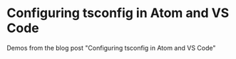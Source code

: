 # Configuring tsconfig in Atom and VS Code

Demos from the blog post "Configuring tsconfig in Atom and VS Code"
